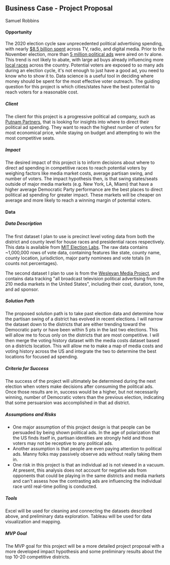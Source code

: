 ## Business Case - Project Proposal
Samuel Robbins

#### Opportunity
The 2020 election cycle saw unprecedented political advertising spending, with nearly [$8.5 billion spent](https://www.forbes.com/sites/howardhomonoff/2020/12/08/2020-political-ad-spending-exploded-did-it-work/) across TV, radio, and digital media. Prior to the November election, more than [5 million political ads](https://www.pbs.org/newshour/show/unprecedented-spending-for-2020-political-ads) were aired on tv alone. This trend is not likely to abate, with large ad buys already influencing more [local races](https://www.ajc.com/politics/the-race-for-city-hall-may-the-ads-be-ever-in-your-favor/MOPH3Q4HI5BO5GZN2TUCAGWONQ/) across the country. Potential voters are exposed to so many ads during an election cycle, it's not enough to just have a good ad, you need to know who to show it to. Data science is a useful tool in deciding where money should be spent for the most effective voter outreach. The guiding question for this project is which cities/states have the best potential to reach voters for a reasonable cost.

##### *Client*
The client for this project is a progressive political ad company, such as [Putnam Partners](https://putnampartners.net/political-campaigns), that is looking for insights into where to direct their political ad spending. They want to reach the highest number of voters for most economical price, while staying on budget and attempting to win the most competitive seats.

##### *Impact*
The desired impact of this project is to inform decisions about where to direct ad spending in competitive races to reach potential voters by weighing factors like media market costs, average partisan swing, and number of voters. The impact hypothesis then, is that swing states/seats outside of major media markets (e.g. New York, LA, Miami) that have a higher average Democratic Party performance are the best places to direct political ad spending for greater impact. These markets will be cheaper on average and more likely to reach a winning margin of potential voters.

#### Data
##### *Data Description*
The first dataset I plan to use is precinct level voting data from both the district and county level for house races and presidential races respectively. This data is available from [MIT Election Labs](https://electionlab.mit.edu/data). The raw data contains ~1,000,000 rows of vote data, containing features like state, county name, county location, jurisdiction, major party nominees and vote totals (in counts not percentages).

The second dataset I plan to use is from the [Wesleyan Media Project](https://mediaproject.wesleyan.edu/dataaccess/), and contains data tracking "all broadcast television political advertising from the 210 media markets in the United States", including their cost, duration, tone, and ad sponsor. 

##### *Solution Path*
The proposed solution path is to take past election data and determine how the partisan swing of a district has evolved in recent elections. I will narrow the dataset down to the districts that are either trending toward the Democratic party or have been within 5 pts in the last two elections. This will allow me to focus only on the districts that are most competitive. I will then merge the voting history dataset with the media costs dataset based on a districts location. This will allow me to make a map of media costs and voting history across the US and integrate the two to determine the best locations for focused ad spending.  

##### *Criteria for Success*
The success of the project will ultimately be determined during the next election when voters make decisions after consuming the political ads. Once those results are in, success would be a higher, but not necessarily winning, number of Democratic voters than the previous election, indicating that some persuarsion was accomplished in that ad district.

##### *Assumptions and Risks*
- One major assumption of this project design is that people can be persuaded by being shown political ads. In the age of polarization that the US finds itself in, partisan identities are strongly held and those voters may not be receptive to any political ads.
- Another assumption is that people are even paying attention to political ads. Manny folks may passively observe ads without really taking them in.
- One risk in this project is that an individual ad is not viewed in a vacuum. At present, this analysis does not account for negative ads from opponents that could be playing in the same districts and media markets and can't assess how the contrasting ads are influencing the individual race until real-time polling is conducted.

##### Tools
Excel will be used for cleaning and connecting the datasets described above, and preliminary data exploration. Tableau will be used for data visualization and mapping.

##### MVP Goal
The MVP goal for this project will be a more detailed project proposal with a more developed impact hypothesis and some preliminary results about the top 10-20 competitive districts.
